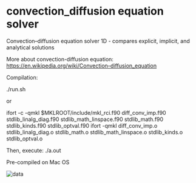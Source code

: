 # convection_diffusion equation solver
Convection–diffusion equation solver 1D - compares explicit, implicit, and analytical solutions

More about convection-diffusion equation:
https://en.wikipedia.org/wiki/Convection–diffusion_equation 


Compilation: 

./run.sh

or 

ifort -c -qmkl $MKLROOT/include/mkl_rci.f90 diff_conv_imp.f90 stdlib_linalg_diag.f90 stdlib_math_linspace.f90 stdlib_math.f90 stdlib_kinds.f90 stdlib_optval.f90
ifort -qmkl diff_conv_imp.o stdlib_linalg_diag.o stdlib_math.o stdlib_math_linspace.o stdlib_kinds.o stdlib_optval.o

Then, execute: ./a.out

Pre-compiled on Mac OS

![data](https://user-images.githubusercontent.com/11892854/165896367-37355c9f-a0fe-4d13-8ec0-dbe0b0c215ce.png)




